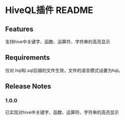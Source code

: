 # HiveQL插件 README
## Features

支持hive中关键字、函数、运算符、字符串的高亮显示

## Requirements

仅对.hql和.sql后缀的文件生效，文件的语言模式设置为hql。

## Release Notes

### 1.0.0

已实现对hive中关键字、函数、运算符、字符串的高亮显示
